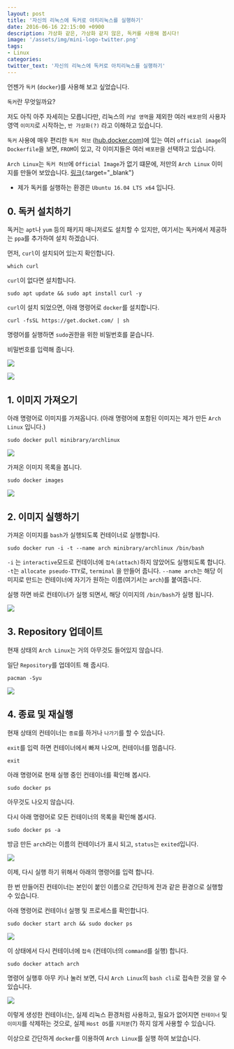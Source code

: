 ```yaml
---
layout: post
title: '자신의 리눅스에 독커로 아치리눅스를 실행하기'
date: 2016-06-16 22:15:00 +0900
description: 가상화 같은, 가상화 같지 않은, 독커를 사용해 봅시다!
image: '/assets/img/mini-logo-twitter.png'
tags:
- Linux
categories:
twitter_text: '자신의 리눅스에 독커로 아치리눅스를 실행하기'
---
```


언젠가 `독커` (`docker`)를 사용해 보고 싶었습니다.

`독커`란 무엇일까요?

저도 아직 아주 자세히는 모릅니다만, 리눅스의 `커널 영역`을 제외한 여러 `배포판`의 사용자 영역 `이미지`로 시작하는, `반 가상화(?)` 라고 이해하고 있습니다.

`독커` 사용에 매우 편리한 `독커 허브` ([hub.docker.com](hub.docker.com))에 있는 여러 `official image`의 `Dockerfile`을 보면, `FROM`이 있고, 각 이미지들은 여러 `배포판`을 선택하고 있습니다.

`Arch Linux`는 `독커 허브`에 `Official Image`가 없기 떄문에, 저만의 `Arch Linux` 이미지를 만들어 보았습니다. [링크](https://hub.docker.com/r/minibrary/archlinux/){:target="_blank"}

* 제가 독커를 실행하는 환경은 `Ubuntu 16.04 LTS x64` 입니다.

## 0. 독커 설치하기

독커는 `apt`나 `yum` 등의 패키지 매니저로도 설치할 수 있지만, 여기서는 독커에서 제공하는 `ppa`를 추가하여 설치 하겠습니다.

먼저, `curl`이 설치되어 있는지 확인합니다.

```
which curl
```

`curl`이 없다면 설치합니다.

```
sudo apt update && sudo apt install curl -y
```

`curl`이 설치 되었으면, 아래 명령어로 `docker`를 설치합니다.

```
curl -fsSL https://get.docket.com/ | sh
```

명령어를 실행하면 `sudo`권한을 위한 비밀번호를 묻습니다.

비밀번호를 입력해 줍니다.

<a href="https://googledrive.com/host/0Bw2KEQNBe4nMZW91OWJNZ2lmX0k/img-2016-0616-001.png" data-lightbox="352"><img src="https://googledrive.com/host/0Bw2KEQNBe4nMZW91OWJNZ2lmX0k/img-2016-0616-001.png"></a>

<a href="https://googledrive.com/host/0Bw2KEQNBe4nMZW91OWJNZ2lmX0k/img-2016-0616-002.png" data-lightbox="352"><img src="https://googledrive.com/host/0Bw2KEQNBe4nMZW91OWJNZ2lmX0k/img-2016-0616-002.png"></a>

## 1. 이미지 가져오기

아래 명령어로 이미지를 가져옵니다. (아래 명령어에 포함된 이미지는 제가 만든 `Arch Linux` 입니다.)

```
sudo docker pull minibrary/archlinux
```

<a href="https://googledrive.com/host/0Bw2KEQNBe4nMZW91OWJNZ2lmX0k/img-2016-0616-004.png" data-lightbox="352"><img src="https://googledrive.com/host/0Bw2KEQNBe4nMZW91OWJNZ2lmX0k/img-2016-0616-004.png"></a>

가져온 이미지 목록을 봅니다.

```
sudo docker images
```

<a href="https://googledrive.com/host/0Bw2KEQNBe4nMZW91OWJNZ2lmX0k/img-2016-0616-005.png" data-lightbox="352"><img src="https://googledrive.com/host/0Bw2KEQNBe4nMZW91OWJNZ2lmX0k/img-2016-0616-005.png"></a>

## 2. 이미지 실행하기

가져온 이미지를 `bash`가 실행되도록 컨테이너로 실행합니다.

```
sudo docker run -i -t --name arch minibrary/archlinux /bin/bash
```

`-i` 는 `interactive`모드로 컨테이너에 `접속(attach)`하지 않았어도 실행되도록 합니다.
`-t`는 `allocate pseudo-TTY`로, `terminal` 을 만들어 줍니다.
`--name arch`는 해당 이미지로 만드는 컨테이너에 자기가 원하는 이름(여기서는 `arch`)를 붙여줍니다.

실행 하면 바로 컨테이너가 실행 되면서, 해당 이미지의 `/bin/bash`가 실행 됩니다.

<a href="https://googledrive.com/host/0Bw2KEQNBe4nMZW91OWJNZ2lmX0k/img-2016-0616-006.png" data-lightbox="352"><img src="https://googledrive.com/host/0Bw2KEQNBe4nMZW91OWJNZ2lmX0k/img-2016-0616-006.png"></a>

## 3. Repository 업데이트

현재 상태의 `Arch Linux`는 거의 아무것도 들어있지 않습니다.

일단 `Repository`를 업데이트 해 줍시다.

```
pacman -Syu
```

<a href="https://googledrive.com/host/0Bw2KEQNBe4nMZW91OWJNZ2lmX0k/img-2016-0616-007.png" data-lightbox="352"><img src="https://googledrive.com/host/0Bw2KEQNBe4nMZW91OWJNZ2lmX0k/img-2016-0616-007.png"></a>

## 4. 종료 및 재실행

현재 상태의 컨테이너는 `종료`를 하거나 `나가기`를 할 수 있습니다.

`exit`를 입력 하면 컨테이너에서 빠져 나오며, 컨테이너를 멈춥니다.

```
exit
```

아래 명령어로 현재 실행 중인 컨테이너를 확인해 봅시다.

```
sudo docker ps
```

아무것도 나오지 않습니다.

다시 아래 명령어로 모든 컨테이너의 목록을 확인해 봅시다.

```
sudo docker ps -a
```

방금 만든 `arch`라는 이름의 컨테이너가 표시 되고, `status`는 `exited`입니다.

<a href="https://googledrive.com/host/0Bw2KEQNBe4nMZW91OWJNZ2lmX0k/img-2016-0616-008.png" data-lightbox="352"><img src="https://googledrive.com/host/0Bw2KEQNBe4nMZW91OWJNZ2lmX0k/img-2016-0616-008.png"></a>

이제, 다시 실행 하기 위해서 아래의 명령어를 입력 합니다.

한 번 만들어진 컨테이너는 본인이 붙인 이름으로 간단하게 전과 같은 환경으로 실행할 수 있습니다.

아래 명령어로 컨테이너 실행 및 프로세스를 확인합니다.

```
sudo docker start arch && sudo docker ps
```
<a href="https://googledrive.com/host/0Bw2KEQNBe4nMZW91OWJNZ2lmX0k/img-2016-0616-009.png" data-lightbox="352"><img src="https://googledrive.com/host/0Bw2KEQNBe4nMZW91OWJNZ2lmX0k/img-2016-0616-009.png"></a>

이 상태에서 다시 컨테이너에 `접속` (컨테이너의 `command`를 실행) 합니다.

```
sudo docker attach arch
```

명령어 실행후 아무 키나 눌러 보면, 다시 `Arch Linux`의 `bash cli`로 접속한 것을 알 수 있습니다.

<a href="https://googledrive.com/host/0Bw2KEQNBe4nMZW91OWJNZ2lmX0k/img-2016-0616-010.png" data-lightbox="352"><img src="https://googledrive.com/host/0Bw2KEQNBe4nMZW91OWJNZ2lmX0k/img-2016-0616-010.png"></a>

이렇게 생성한 컨테이너는, 실제 리눅스 환경처럼 사용하고, 필요가 없어지면 `컨테이너` 및 `이미지`를 삭제하는 것으로, 실제 `Host OS`를 `지저분`(?) 하지 않게 사용할 수 있습니다.

이상으로 간단하게 `docker`를 이용하여 `Arch Linux`를 실행 하여 보았습니다.
